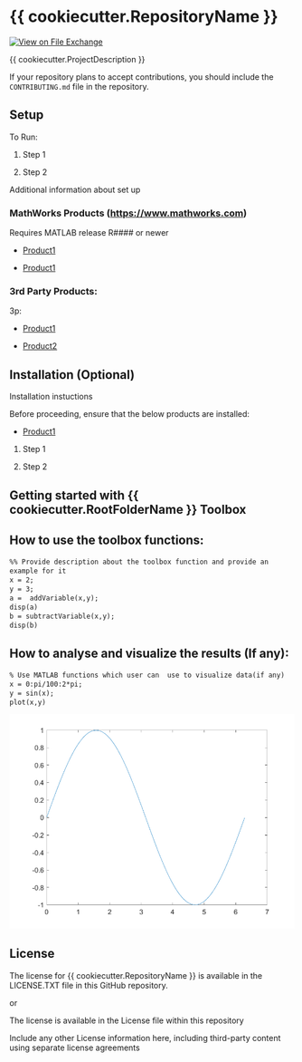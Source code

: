# {{ cookiecutter.RepositoryName }}  

[![View <File Exchange Title> on File Exchange](https://www.mathworks.com/matlabcentral/images/matlab-file-exchange.svg)](https://www.mathworks.com/matlabcentral/fileexchange/####-file-exchange-title)   

<!-- Add this icon to the README if this repo also appears on File Exchange via the "Connect to GitHub" feature -->  

 
{{ cookiecutter.ProjectDescription }}

<!--- If your project includes a visualation or any images or an App please include a screenshot in this README ---> 
   

<!--- Markdown supports the following HTML entities: © - &copy;  ® - &reg;  ™ - &trade --->  
 

If your repository plans to accept contributions, you should include the `CONTRIBUTING.md` file in the repository. 

<!--- Please remember to delete all template related text that you are not using within your README.md --->
## Setup  

To Run: 

1. Step 1 

2. Step 2 

Additional information about set up  
 

### MathWorks Products (https://www.mathworks.com) 
 

Requires MATLAB release R#### or newer 

- [Product1](https://url-to-product1) 

- [Product1](https://url-to-product1)  
 

### 3rd Party Products: 

3p: 

- [Product1](https://url-to-product1) 

- [Product2](https://url-to-product2)  
 

## Installation (Optional) 

Installation instuctions 

Before proceeding, ensure that the below products are installed:   

* [Product1](https://url-to-product1)  

1. Step 1 

2. Step 2 


## Getting started with {{ cookiecutter.RootFolderName }} Toolbox

## How to use the toolbox functions:

```matlab:Code
%% Provide description about the toolbox function and provide an example for it
x = 2;
y = 3;
a =  addVariable(x,y);
disp(a)
b = subtractVariable(x,y);
disp(b)
```

## How to analyse and visualize the results (If any):

```matlab:Code
% Use MATLAB functions which user can  use to visualize data(if any)
x = 0:pi/100:2*pi;
y = sin(x);
plot(x,y)
```
![plot Image](images/plot.png)

## License 

<!--- Make sure you have a License.txt within your Repo ---> 

The license for {{ cookiecutter.RepositoryName }} is available in the LICENSE.TXT file in this GitHub repository. 

or 
 

The license is available in the License file within this repository 

Include any other License information here, including third-party content using separate license agreements  
